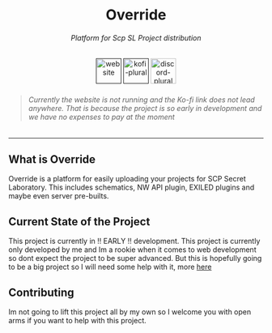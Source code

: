 <h1 align="center">Override</h1>
<h6 align="center">Platform for Scp SL Project distribution</h6>

<div align="center">
<a href=""><img href="" alt="website" height="50" src="https://cdn.jsdelivr.net/npm/@intergrav/devins-badges@3/assets/cozy/documentation/website_vector.svg"></a>
<a href=""><img href="" alt="kofi-plural" height="50" src="https://cdn.jsdelivr.net/npm/@intergrav/devins-badges@3/assets/cozy/donate/kofi-plural_vector.svg"></a>
<a href="https://discord.gg/rfPKXSCe8N"><img alt="discord-plural" height="50" src="https://cdn.jsdelivr.net/npm/@intergrav/devins-badges@3/assets/cozy/social/discord-plural_vector.svg"></a>
</div>

> <h6>Currently the website is not running and the Ko-fi link does not lead anywhere. That is because the project is so early in development and we have no expenses to pay at the moment</h6>
---

## What is Override
Override is a platform for easily uploading your projects for SCP Secret Laboratory. This includes schematics, NW API plugin, EXILED plugins and maybe even server pre-builts.

## Current State of the Project
This project is currently in !! EARLY !! development. This project is currently only developed by me and Im a rookie when it comes to web development so dont expect the project to be super advanced. But this is hopefully going to be a big project so I will need
some help with it, more [here](#contributing)

## Contributing
Im not going to lift this project all by my own so I welcome you with open arms if you want to help with this project.
